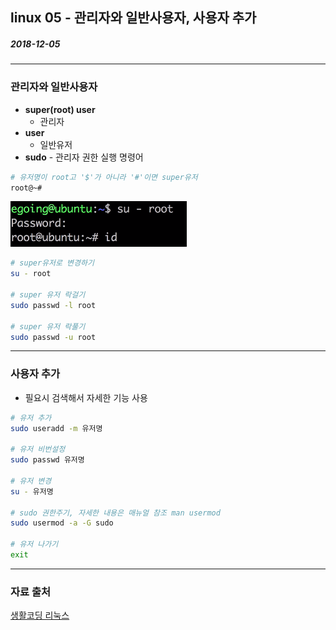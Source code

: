 ## linux 05 - 관리자와 일반사용자, 사용자 추가

##### 2018-12-05

---

### 관리자와 일반사용자

* **super(root) user**
    * 관리자
* **user**
    * 일반유저
* **sudo** - 관리자 권한 실행 명령어

```bash
# 유저명이 root고 '$'가 아니라 '#'이면 super유저
root@~# 
```

![01](https://github.com/younggeun0/TIL/blob/master/linux/%EC%83%9D%ED%99%9C%EC%BD%94%EB%94%A9%20%EA%B0%95%EC%9D%98/img/05/01.png?raw=true)

```bash
# super유저로 변경하기
su - root

# super 유저 락걸기
sudo passwd -l root

# super 유저 락풀기
sudo passwd -u root
```

---

### 사용자 추가
	
* 필요시 검색해서 자세한 기능 사용

```bash
# 유저 추가
sudo useradd -m 유저명

# 유저 비번설정
sudo passwd 유저명

# 유저 변경
su - 유저명

# sudo 권한주기, 자세한 내용은 매뉴얼 참조 man usermod
sudo usermod -a -G sudo

# 유저 나가기
exit
```

---

### 자료 출처

[생활코딩 리눅스](https://opentutorials.org/course/2598)
